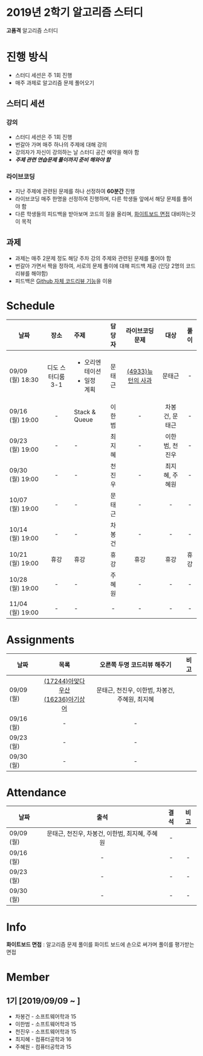 # 2019년 2학기 알고리즘 스터디

**고품격** 알고리즘 스터디

# 진행 방식

* 스터디 세션은 주 1회 진행
* 매주 과제로 알고리즘 문제 풀어오기

## 스터디 세션

### 강의
* 스터디 세션은 주 1회 진행
* 번갈아 가며 매주 하나의 주제에 대해 강의
* 강의자가 자신이 강의하는 날 스터디 공간 예약을 해야 함
* ***주제 관련 연습문제 풀이까지 준비 해와야 함***


### 라이브코딩
* 지난 주제에 관련된 문제를 하나 선정하여 **60분간** 진행
* 라이브코딩 매주 한명을 선정하여 진행하며, 다른 학생들 앞에서 해당 문제를 풀어야 함
* 다른 학생들의 피드백을 받아보며 코드의 질을 올리며, [화이트보드 면접](#white-board) 대비하는것이 목적

## 과제
* 과제는 매주 2문제 정도 해당 주차 강의 주제와 관련된 문제를 풀어야 함
* 번갈아 가면서 짝을 정하여, 서로의 문제 풀이에 대해 피드백 제공 (인당 2명의 코드 리뷰를 해야함)
* 피드백은 [Github 자체 코드리뷰 기능](https://academy.realm.io/kr/posts/codereview-howto/)을 이용

# Schedule
|날짜|장소|주제|담당자|라이브코딩 문제|대상|풀이|
|-------------|:------------:|:------------|:------------:|:------------:|:------------:|:------------:|
| 09/09 (월) 18:30 | 디도 스터디룸 3-1 | <ul><li>오리엔테이션</li><li>일정 계획</li></ul> | 문태근 | [(4933)뉴턴의 사과](https://www.acmicpc.net/problem/4933) | 문태근 | - |
| 09/16 (월) 19:00 | - | Stack & Queue | 이한범 | - | 차봉건, 문태근 | - |
| 09/23 (월) 19:00 | - | - | 최지혜 | - | 이한범, 천진우 | - |
| 09/30 (월) 19:00 | - | - | 천진우 | - | 최지혜, 주혜원 | - |
| 10/07 (월) 19:00 | - | - | 문태근 | - | - | - |
| 10/14 (월) 19:00 | - | - | 차봉건 | - | - | - |
| 10/21 (월) 19:00 | 휴강 | 휴강 | 휴강 | 휴강 | 휴강 | 휴강 |
| 10/28 (월) 19:00 | - | - | 주혜원 | - | - | - |
| 11/04 (월) 19:00 | - | - | - | - | - | - |

# Assignments
|날짜|목록|오른쪽 두명 코드리뷰 해주기|비고|
|-------------|:------------:|:------------:|:------------:|
| 09/09 (월) | [(17244)아맞다 우산](https://www.acmicpc.net/problem/17244)<br> [(16236)아기상어](https://www.acmicpc.net/problem/16236) | 문태근, 천진우, 이한범, 차봉건, 주혜원, 최지혜 |
| 09/16 (월) | - | - |
| 09/23 (월) | - | - |
| 09/30 (월) | - | - |

# Attendance
|날짜|출석|결석|비고|
|-------------|:------------:|:------------:|:------------:|
| 09/09 (월) | 문태근, 천진우, 차봉건, 이한범, 최지혜, 주혜원 | - |  |
| 09/16 (월) | - | - | - |
| 09/23 (월) | - | - | - |
| 09/30 (월) | - | - | - |

# Info
<b id="white-board">화이트보드 면접</b> : 알고리즘 문제 풀이를 화이트 보드에 손으로 써가며 풀이를 평가받는 면접

# Member

## 1기 [2019/09/09 ~ ]

* 차봉건 - 소프트웨어학과 15
* 이한범 - 소프트웨어학과 15
* 천진우 - 소프트웨어학과 15
* 최지혜 - 컴퓨터공학과  16
* 주혜원 - 컴퓨터공학과  15
